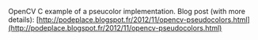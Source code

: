 OpenCV C example of a pseucolor implementation.
Blog post (with more details): [http://podeplace.blogspot.fr/2012/11/opencv-pseudocolors.html](http://podeplace.blogspot.fr/2012/11/opencv-pseudocolors.html)
